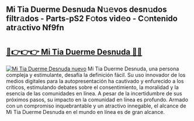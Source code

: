 ## Mi Tia Duerme Desnuda N𝚞𝚎vos desn𝚞dos filtr𝚊dos - Parts-pS2 F𝚘tos vid𝚎o - C𝚘ntenido atr𝚊ctivo Nf9fn

# <h2><a href="http://mb0s6ou.tromn.icu/?c=Mi+Tia+Duerme+Desnuda">🔗👉👉👉 Mi Tia Duerme Desnuda 🔗🔗</a></h2>

[![Mi Tia Duerme Desnuda nuevo](https://i.imgur.com/pEAQMta.gif)](http://mb0s6ou.tromn.icu/?c=Mi+Tia+Duerme+Desnuda)
Mi Tia Duerme Desnuda, una persona compleja y estimulante, desafía la definición fácil. Su uso innovador de los medios digitales para la autopresentación ha cautivado y enfurecido a los críticos, estimulando debates sobre el consentimiento, la moralidad y la esencia de las comunidades en línea. A pesar de la incertidumbre de sus próximos pasos, su impacto en la comunidad en línea es profundo. Armado con un compromiso inquebrantable y un atractivo innegable, el alcance de Mi Tia Duerme Desnuda en el mundo en línea es de gran alcance.

